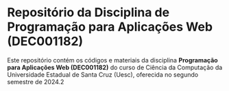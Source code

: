 # Repositório da Disciplina de Programação para Aplicações Web (DEC001182)

Este repositório contém os códigos e materiais da disciplina **Programação para Aplicações Web (DEC001182)** do curso de Ciência da Computação da Universidade Estadual de Santa Cruz (Uesc), oferecida no segundo semestre de 2024.2